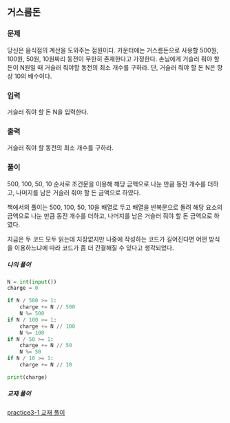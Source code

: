 ## 거스름돈

### 문제
당신은 음식점의 계산을 도와주는 점원이다. 카운터에는 거스름돈으로 사용할 500원, 100원, 50원, 10원짜리 동전이 무한히 존재한다고 가정한다. 손님에게 거슬러 줘야 할 돈이 N원일 때 거슬러 줘야할 동전의 최소 개수를 구하라. 단, 거슬러 줘야 할 돈 N은 항상 10의 배수이다.

### 입력
거슬러 줘야 할 돈 N을 입력한다.

### 출력
거슬러 줘야 할 동전의 최소 개수를 구하라.

### 풀이
500, 100, 50, 10 순서로 조건문을 이용해 해당 금액으로 나눈 만큼 동전 개수를 더하고, 나머지를 남은 거슬러 줘야 할 돈 금액으로 하였다.

책에서의 풀이는 500, 100, 50, 10을 배열로 두고 배열을 반복문으로 돌려 해당 요소의 금액으로 나눈 만큼 동전 개수를 더하고, 나머지를 남은 거슬러 줘야 할 돈 금액으로 하였다.

지금은 두 코드 모두 읽는데 지장없지만 나중에 작성하는 코드가 길어진다면 어떤 방식을 이용하느냐에 따라 코드가 좀 더 간결해질 수 있다고 생각되었다.

##### 나의 풀이
```python
N = int(input())
charge = 0

if N / 500 >= 1:
    charge += N // 500
    N %= 500
if N / 100 >= 1:
    charge += N // 100
    N %= 100
if N / 50 >= 1:
    charge += N // 50
    N %= 50
if N / 10 >= 1:
    charge += N // 10

print(charge)
```

##### 교재 풀이
[practice3-1 교재 풀이](https://github.com/ndb796/python-for-coding-test/blob/master/3/1.py)